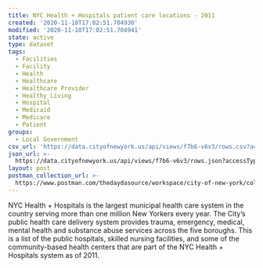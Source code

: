 ```yaml
---
title: NYC Health + Hospitals patient care locations - 2011
created: '2020-11-10T17:02:51.704930'
modified: '2020-11-10T17:02:51.704941'
state: active
type: dataset
tags:
  - Facilities
  - Facility
  - Health
  - Healthcare
  - Healthcare Provider
  - Healthy Living
  - Hospital
  - Medicaid
  - Medicare
  - Patient
groups:
  - Local Government
csv_url: 'https://data.cityofnewyork.us/api/views/f7b6-v6v3/rows.csv?accessType=DOWNLOAD'
json_url: >-
  https://data.cityofnewyork.us/api/views/f7b6-v6v3/rows.json?accessType=DOWNLOAD
layout: post
postman_collection_url: >-
  https://www.postman.com/thedaydasource/workspace/city-of-new-york/collection/15909983-b45152c8-de39-4496-8137-bb180092315a
---
```

NYC Health + Hospitals is the largest municipal health care system in the country serving more than one million New Yorkers every year. The City’s public health care delivery system provides trauma, emergency, medical, mental health and substance abuse services across the five boroughs. This is a list of the public hospitals, skilled nursing facilities, and some of the community-based health centers that are part of the NYC Health + Hospitals system as of 2011.
